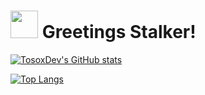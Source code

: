 # <img src="https://media.tenor.com/images/3d6c368b81136a0abc4c540403ff5d00/tenor.gif" width="44" height="44" /> Greetings Stalker!

[![TosoxDev's GitHub stats](https://github-readme-stats.vercel.app/api?username=TosoxDev&show_icons=true&theme=vision-friendly-dark&custom_title=TosoxDev)](https://github.com/anuraghazra/github-readme-stats)

[![Top Langs](https://github-readme-stats.vercel.app/api/top-langs/?username=TosoxDev&hide=c&theme=vision-friendly-dark)](https://github.com/anuraghazra/github-readme-stats)

